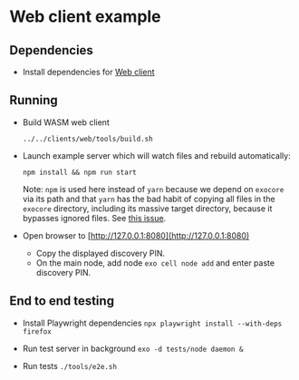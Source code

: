 # Web client example

## Dependencies
* Install dependencies for [Web client](../../clients/web/README.md#Dependencies)

## Running
* Build WASM web client
  
  `../../clients/web/tools/build.sh`

* Launch example server which will watch files and rebuild automatically:

  `npm install && npm run start`

  Note: `npm` is used here instead of `yarn` because we depend on `exocore` via its path and that `yarn` has the bad habit of copying all files in the `exocore` directory, including its massive target directory, because it bypasses ignored files. See [this issue](https://github.com/yarnpkg/yarn/issues/2822).

* Open browser to [http://127.0.0.1:8080](http://127.0.0.1:8080)
    * Copy the displayed discovery PIN.
    * On the main node, add node `exo cell node add` and enter paste discovery PIN.

## End to end testing

* Install Playwright dependencies `npx playwright install --with-deps firefox`

* Run test server in background `exo -d tests/node daemon &`

* Run tests `./tools/e2e.sh`
